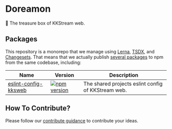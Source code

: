 # Doreamon

🎒 The treasure box of KKStream web.

## Packages

This repository is a monorepo that we manage using [Lerna](https://lerna.js.org), [TSDX](https://tsdx.io/), and [Changesets](https://github.com/atlassian/changesets). That means that we actually publish [several packages](packages) to npm from the same codebase, including:

| Name                                                  | Version                                                                                                                                                     | Description                                        |
| ----------------------------------------------------- | ----------------------------------------------------------------------------------------------------------------------------------------------------------- | -------------------------------------------------- |
| [eslint-config-kksweb](packages/eslint-config-kksweb) | [![npm version](https://img.shields.io/npm/v/@kks-web/eslint-config-kksweb?style=flat-square)](https://www.npmjs.com/package/@kks-web/eslint-config-kksweb) | The shared projects eslint config of KKStream web. |

## How To Contribute?

Please follow our [contribute guidance](CONTRIBUTING.md) to contribute your ideas.
